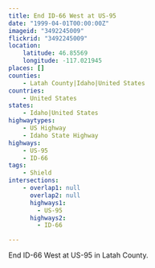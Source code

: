 ```yaml
---
title: End ID-66 West at US-95
date: "1999-04-01T00:00:00Z"
imageid: "3492245009"
flickrid: "3492245009"
location:
    latitude: 46.85569
    longitude: -117.021945
places: []
counties:
    - Latah County|Idaho|United States
countries:
    - United States
states:
    - Idaho|United States
highwaytypes:
    - US Highway
    - Idaho State Highway
highways:
    - US-95
    - ID-66
tags:
    - Shield
intersections:
    - overlap1: null
      overlap2: null
      highways1:
        - US-95
      highways2:
        - ID-66

---
```

End ID-66 West at US-95 in Latah County.